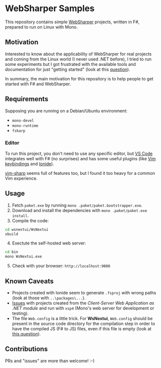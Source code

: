 # WebSharper Samples

This repository contains simple [WebSharper](http://websharper.com/) projects,
written in F#, prepared to run on Linux with Mono.

## Motivation

Interested to know about the applicability of WebSharper for real projects and coming
from the Linux world (I never used .NET before), I tried to run some experiments but
I got frustrated with the available tools and documentation for just "getting
started" (look at this [question](http://stackoverflow.com/q/39559325/747872)).

In summary, the main motivation for this repository is to help people to get started
with F# and WebSharper.

## Requirements

Supposing you are running on a Debian/Ubuntu environment:

* `mono-devel`
* `mono-runtime`
* `fsharp`

### Editor

To run this project, you don't need to use any specific editor, but 
[VS Code](https://code.visualstudio.com) integrates well with F# (no surprises) and
has some useful plugins (like [Vim keybindings](https://github.com/VSCodeVim/Vim) 
and [Ionide](http://ionide.io/)).

[vim-sharp](https://github.com/fsharp/vim-fsharp) seems full of features too, but I
found it too heavy for a common Vim experience.

## Usage

1. Fetch `paket.exe` by running `mono .paket/paket.bootstrapper.exe`.
2. Download and install the dependencies with `mono .paket/paket.exe install`.
3. Compile the code:

```sh 
cd wsnextui/WsNextui 
xbuild
```

4. Exectute the self-hosted web server:

```sh 
cd bin
mono WsNextui.exe
```

5. Check with your browser: `http://localhost:9000`

## Known Caveats

* Projects created with Ionide seem to generate `.fsproj` with wrong paths (look at
those with `..\packages\...`).
* [Issues](http://stackoverflow.com/q/39559325/747872) with projects created from 
the *Client-Server Web Application as .NET module* and run with `xsp4` (Mono's web
server for development or testing).
* The file `Web.config` is a little trick. For **WsNextui**, `Web.config` should be
present in the source code directory for the compilation step in order to have the
compiled JS (F# to JS) files, even if this file is empty (look at 
[this question](http://websharper.com/question/80845/can-t-load-javascript-from-browser)).

## Contributions

PRs and "issues" are more than welcome!  :-)
